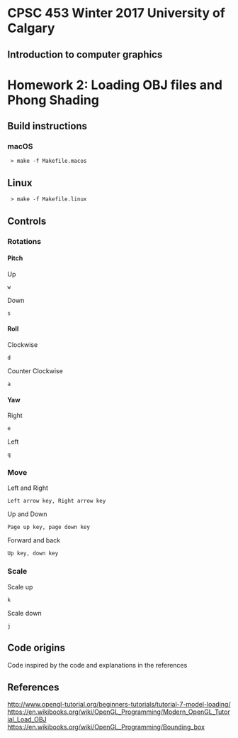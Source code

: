 # CPSC 453 Winter 2017 University of Calgary
## Introduction to computer graphics


# Homework 2: Loading OBJ files and Phong Shading

## Build instructions
### macOS
```
 > make -f Makefile.macos
```

## Linux
```
 > make -f Makefile.linux
```

## Controls
### Rotations
#### Pitch
Up
```
w
```
Down
```
s
```
#### Roll
Clockwise
```
d
```
Counter Clockwise
```
a
```
#### Yaw
Right
```
e
```
Left
```
q
```
### Move
Left and Right
```
Left arrow key, Right arrow key
```
Up and Down
```
Page up key, page down key
```
Forward and back
```
Up key, down key
```
### Scale
Scale up
```
k
```
Scale down
```
j
```
## Code origins
Code inspired by the code and explanations in the references

## References
http://www.opengl-tutorial.org/beginners-tutorials/tutorial-7-model-loading/
https://en.wikibooks.org/wiki/OpenGL_Programming/Modern_OpenGL_Tutorial_Load_OBJ
https://en.wikibooks.org/wiki/OpenGL_Programming/Bounding_box

